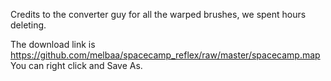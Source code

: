 Credits to the converter guy for all the warped brushes, we spent hours
deleting. 

The download link is https://github.com/melbaa/spacecamp_reflex/raw/master/spacecamp.map  
You can right click and Save As.